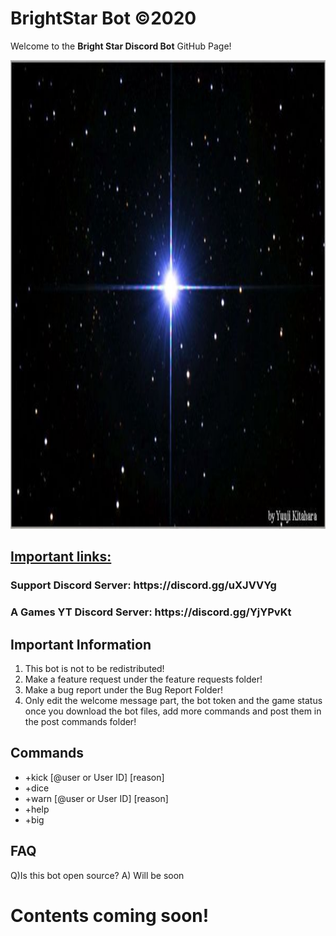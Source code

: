 # BrightStar Bot ©2020
Welcome to the <b>Bright Star Discord Bot</b> GitHub Page!

<img src="https://github.com/Whoops-Lambo/BrightStar/blob/master/3F573531-A78C-4332-85FB-7AFBAE5C9A3B.jpeg" width="1500" height="750"/>

<h2><u>Important links:</u></h2>
<h3><b>Support Discord Server: https://discord.gg/uXJVVYg </b></h3>

<h3><b> A Games YT Discord Server: https://discord.gg/YjYPvKt </b></h3>


<h2> Important Information </h2>
<ol>
<li>This bot is not to be redistributed!</li>
<li>Make a feature request under the feature requests folder!</li>
<li>Make a bug report under the Bug Report Folder!</li>
<li>Only edit the welcome message part, the bot token and the game status once you download the bot files, add more commands and post them in the post commands folder!</li>
</ol>

<h2>Commands</h2>
<ul>
<li>+kick [@user or User ID] [reason]</li>
<li>+dice</li>
<li>+warn [@user or User ID] [reason]</li>
<li>+help</li>
<li>+big</li>
</ul>

<h2>FAQ</h2>
Q)Is this bot open source?
A) Will be soon


<h1><b>Contents coming soon!</b></h1>

